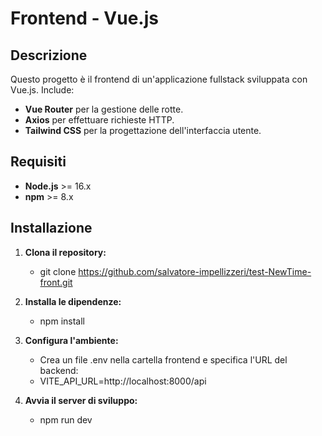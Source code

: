 # Frontend - Vue.js

## Descrizione
Questo progetto è il frontend di un'applicazione fullstack sviluppata con Vue.js. Include:
- **Vue Router** per la gestione delle rotte.
- **Axios** per effettuare richieste HTTP.
- **Tailwind CSS** per la progettazione dell'interfaccia utente.

## Requisiti
- **Node.js** >= 16.x
- **npm** >= 8.x

## Installazione

1. **Clona il repository:**
   - git clone https://github.com/salvatore-impellizzeri/test-NewTime-front.git
   
2. **Installa le dipendenze:**
   - npm install

3. **Configura l'ambiente:**
   - Crea un file .env nella cartella frontend e specifica l'URL del backend: 
   - VITE_API_URL=http://localhost:8000/api

4. **Avvia il server di sviluppo:**
   - npm run dev
